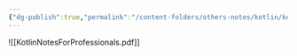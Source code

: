 ```yaml
---
{"dg-publish":true,"permalink":"/content-folders/others-notes/kotlin/kotlin-notes-for-professionals/","title":"KotlinNotesForProfessionals.pdf"}
---
```



![[KotlinNotesForProfessionals.pdf]]
